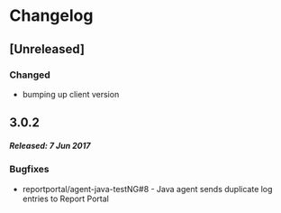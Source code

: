 # Changelog

## [Unreleased]
### Changed
- bumping up client version

## 3.0.2
##### Released: 7 Jun 2017

### Bugfixes

* reportportal/agent-java-testNG#8 - Java agent sends duplicate log entries to Report Portal
